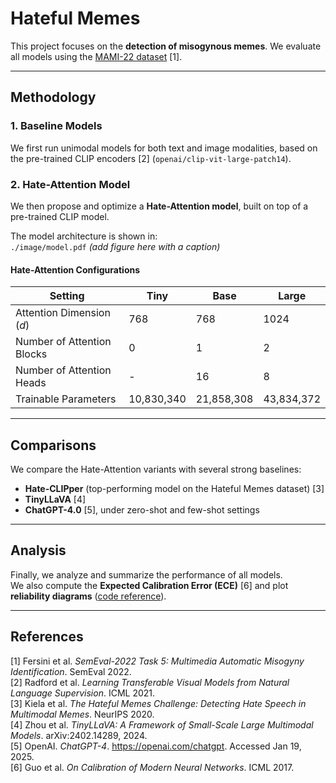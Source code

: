 # Hateful Memes

This project focuses on the **detection of misogynous memes**. We evaluate all models using the [MAMI-22 dataset](https://aclanthology.org/2022.semeval-1.69/) [1].  

---

## Methodology

### 1. Baseline Models
We first run unimodal models for both text and image modalities, based on the pre-trained CLIP encoders [2] (`openai/clip-vit-large-patch14`).  

### 2. Hate-Attention Model
We then propose and optimize a **Hate-Attention model**, built on top of a pre-trained CLIP model.  

The model architecture is shown in:  
`./image/model.pdf` *(add figure here with a caption)*  

#### Hate-Attention Configurations
| Setting | Tiny | Base | Large |
|---------|------|------|-------|
| Attention Dimension ($d$) | 768 | 768 | 1024 |
| Number of Attention Blocks | 0 | 1 | 2 |
| Number of Attention Heads | - | 16 | 8 |
| Trainable Parameters | 10,830,340 | 21,858,308 | 43,834,372 |

---

## Comparisons
We compare the Hate-Attention variants with several strong baselines:
- **Hate-CLIPper** (top-performing model on the Hateful Memes dataset) [3]  
- **TinyLLaVA** [4]  
- **ChatGPT-4.0** [5], under zero-shot and few-shot settings  

---

## Analysis
Finally, we analyze and summarize the performance of all models.  
We also compute the **Expected Calibration Error (ECE)** [6] and plot **reliability diagrams** ([code reference](https://github.com/hollance/reliability-diagrams)).  

---

## References
[1] Fersini et al. *SemEval-2022 Task 5: Multimedia Automatic Misogyny Identification*. SemEval 2022.  
[2] Radford et al. *Learning Transferable Visual Models from Natural Language Supervision*. ICML 2021.  
[3] Kiela et al. *The Hateful Memes Challenge: Detecting Hate Speech in Multimodal Memes*. NeurIPS 2020.  
[4] Zhou et al. *TinyLLaVA: A Framework of Small-Scale Large Multimodal Models*. arXiv:2402.14289, 2024.  
[5] OpenAI. *ChatGPT-4*. https://openai.com/chatgpt. Accessed Jan 19, 2025.  
[6] Guo et al. *On Calibration of Modern Neural Networks*. ICML 2017.  
